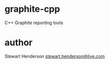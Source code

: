 graphite-cpp
============

C++ Graphite reporting tools

author
======

Stewart Henderson <stewart.henderson@live.com>

